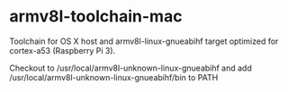 # armv8l-toolchain-mac
Toolchain for OS X host and armv8l-linux-gnueabihf target optimized for cortex-a53 (Raspberry Pi 3).

Checkout to /usr/local/armv8l-unknown-linux-gnueabihf and add /usr/local/armv8l-unknown-linux-gnueabihf/bin to PATH


